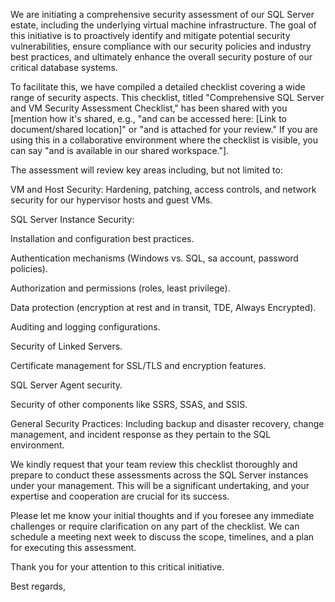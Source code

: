 

We are initiating a comprehensive security assessment of our SQL Server estate, including the underlying virtual machine infrastructure. The goal of this initiative is to proactively identify and mitigate potential security vulnerabilities, ensure compliance with our security policies and industry best practices, and ultimately enhance the overall security posture of our critical database systems.

To facilitate this, we have compiled a detailed checklist covering a wide range of security aspects. This checklist, titled "Comprehensive SQL Server and VM Security Assessment Checklist," has been shared with you [mention how it's shared, e.g., "and can be accessed here: [Link to document/shared location]" or "and is attached for your review." If you are using this in a collaborative environment where the checklist is visible, you can say "and is available in our shared workspace."].

The assessment will review key areas including, but not limited to:

VM and Host Security: Hardening, patching, access controls, and network security for our hypervisor hosts and guest VMs.

SQL Server Instance Security:

Installation and configuration best practices.

Authentication mechanisms (Windows vs. SQL, sa account, password policies).

Authorization and permissions (roles, least privilege).

Data protection (encryption at rest and in transit, TDE, Always Encrypted).

Auditing and logging configurations.

Security of Linked Servers.

Certificate management for SSL/TLS and encryption features.

SQL Server Agent security.

Security of other components like SSRS, SSAS, and SSIS.

General Security Practices: Including backup and disaster recovery, change management, and incident response as they pertain to the SQL environment.

We kindly request that your team review this checklist thoroughly and prepare to conduct these assessments across the SQL Server instances under your management. This will be a significant undertaking, and your expertise and cooperation are crucial for its success.

Please let me know your initial thoughts and if you foresee any immediate challenges or require clarification on any part of the checklist. We can schedule a meeting next week to discuss the scope, timelines, and a plan for executing this assessment.

Thank you for your attention to this critical initiative.

Best regards,
